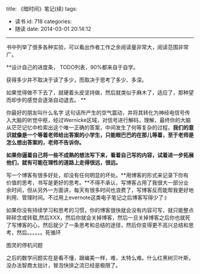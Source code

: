 title: 《暗时间》笔记(续)
tags:
  - 读书
id: 718
categories:
  - 随读
date: 2014-03-01 20:14:12
---

书中列举了很多各种实验，可以看出作者工作之余阅读量非常大，阅读范围非常广。

**设计自己的进度条， TODO列表，90%都来自于自学。

获得多少并不取决于读了多少，而取决于思考了多少、多深。

如果觉得做不下去了，就硬着头皮坚持做，然后就类似于麻木了，适应了，那种望而却步的感觉会逐渐自动退去。
**
<!--more -->
你最好的朋友叫什么名字 这句话所产生的空气震动，并将其转化为神经电信号传入大脑的听觉中枢，经过Wernicke区域，对信号进行解码，理解，最终你的大脑从茫茫记忆中检索出这个唯一正确的答案，中间发生了何等复杂的过程。**我们的意识就像是一个等着老师给出答案的小学生，只能眼巴巴的在那儿等着，至于老师是怎么想出答案的，老师不告诉你。**

**如果你逼着自己将一些不成熟的想法写下来，看着自己写的内容，试着进一步拓展他们，就有可能在理性的道路上走得很远，很远。**

写一个博客有很多好处，却没有任何明显的坏处。**用博客的形式来记录下你有价值的思考，书写是更好的思考。**不得不承认，写博客占用了我很大一部分业余时间，但从另外一方面讲，每天有很多时间也浪费了，写博客反而能帮我更好地利用、管理时间。不过用上evernote这类电子笔记之后博客写得少了:)

如果你没有持续学习和思考的习惯，你的博客很快就会没有内容可写，就只能整点碎碎念或转载,然后XXX，然后你就会关掉博客，然后一旦关掉博客之后你也就死了写博客的心，然后就少了一条思考和总结的途径，然后你变得更不高兴总结和思考，然后。。。。。。死循环

图灵的停机问题

之后的数学问题实在是看不懂，跟编美一样，难，太特么难。什么红黑树贝叶斯，没办法智商太拙计，冒泡快排之流已经是极限了。
